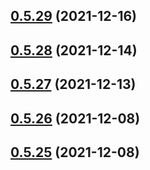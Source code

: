 ## [0.5.29](https://github.com/vegaprotocol/token-frontend/compare/0.5.28...0.5.29) (2021-12-16)



## [0.5.28](https://github.com/vegaprotocol/token-frontend/compare/0.5.27...0.5.28) (2021-12-14)



## [0.5.27](https://github.com/vegaprotocol/token-frontend/compare/0.5.26...0.5.27) (2021-12-13)



## [0.5.26](https://github.com/vegaprotocol/token-frontend/compare/0.5.25...0.5.26) (2021-12-08)



## [0.5.25](https://github.com/vegaprotocol/token-frontend/compare/0.5.24...0.5.25) (2021-12-08)



